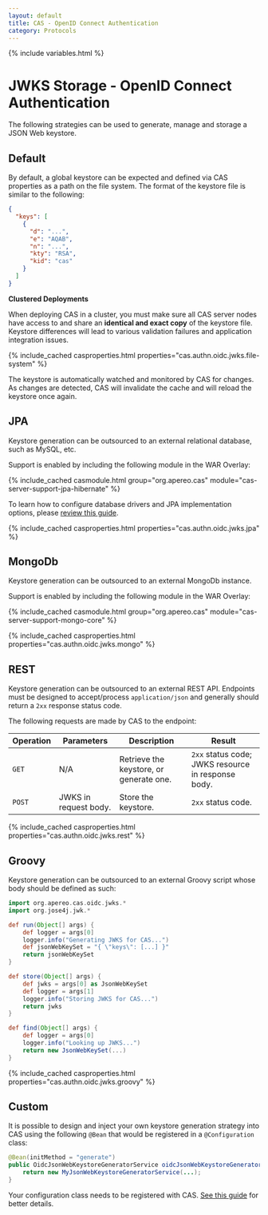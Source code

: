 ```yaml
---
layout: default
title: CAS - OpenID Connect Authentication
category: Protocols
---
```

{% include variables.html %}

# JWKS Storage - OpenID Connect Authentication

The following strategies can be used to generate, manage and storage a JSON Web keystore.

## Default

By default, a global keystore can be expected and defined via CAS properties as a path on the file system. The format 
of the keystore file is similar to the following:

```json
{
  "keys": [
    {
      "d": "...",
      "e": "AQAB",
      "n": "...",
      "kty": "RSA",
      "kid": "cas"
    }
  ]
}
```

<div class="alert alert-info"><strong>Clustered Deployments</strong><p>
When deploying CAS in a cluster, you must make sure all CAS server nodes have access to 
and share an <strong>identical and exact copy</strong> of the keystore file. Keystore differences
will lead to various validation failures and application integration issues.
</p></div>

{% include_cached casproperties.html properties="cas.authn.oidc.jwks.file-system" %}

The keystore is automatically watched and monitored by CAS for changes. As changes are detected, CAS
will invalidate the cache and will reload the keystore once again.
 
## JPA
     
Keystore generation can be outsourced to an external relational database, such as MySQL, etc. 

Support is enabled by including the following module in the WAR Overlay:

{% include_cached casmodule.html group="org.apereo.cas" module="cas-server-support-jpa-hibernate" %}

To learn how to configure database drivers and JPA implementation options, please [review this guide](../installation/JDBC-Drivers.html).

{% include_cached casproperties.html properties="cas.authn.oidc.jwks.jpa" %}

## MongoDb

Keystore generation can be outsourced to an external MongoDb instance.

Support is enabled by including the following module in the WAR Overlay:

{% include_cached casmodule.html group="org.apereo.cas" module="cas-server-support-mongo-core" %}

{% include_cached casproperties.html properties="cas.authn.oidc.jwks.mongo" %}

## REST

Keystore generation can be outsourced to an external REST API. Endpoints must be designed to
accept/process `application/json` and generally should return a `2xx` response status code. 

The following requests are made by CAS to the endpoint:

| Operation | Parameters            | Description                             | Result                                             |
|-----------|-----------------------|-----------------------------------------|----------------------------------------------------|
| `GET`     | N/A                   | Retrieve the keystore, or generate one. | `2xx` status code; JWKS resource in response body. |
| `POST`    | JWKS in request body. | Store the keystore.                     | `2xx` status code.                                 |

{% include_cached casproperties.html properties="cas.authn.oidc.jwks.rest" %}
  
## Groovy

Keystore generation can be outsourced to an external Groovy script whose body should be defined as such: 

```groovy
import org.apereo.cas.oidc.jwks.*
import org.jose4j.jwk.*

def run(Object[] args) {
    def logger = args[0]
    logger.info("Generating JWKS for CAS...")
    def jsonWebKeySet = "{ \"keys\": [...] }"
    return jsonWebKeySet
}

def store(Object[] args) {
    def jwks = args[0] as JsonWebKeySet
    def logger = args[1]
    logger.info("Storing JWKS for CAS...")
    return jwks
}

def find(Object[] args) {
    def logger = args[0]
    logger.info("Looking up JWKS...")
    return new JsonWebKeySet(...)
}
```

{% include_cached casproperties.html properties="cas.authn.oidc.jwks.groovy" %}

## Custom

It is possible to design and inject your own keystore generation strategy into CAS using the following `@Bean`
that would be registered in a `@Configuration` class:

```java
@Bean(initMethod = "generate")
public OidcJsonWebKeystoreGeneratorService oidcJsonWebKeystoreGeneratorService() {
    return new MyJsonWebKeystoreGeneratorService(...);
}
```

Your configuration class needs to be registered 
with CAS. [See this guide](../configuration/Configuration-Management-Extensions.html) for better details.
